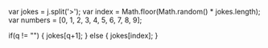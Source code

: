 var jokes = j.split('>');
var index = Math.floor(Math.random() * jokes.length);
var numbers = [0, 1, 2, 3, 4, 5, 6, 7, 8, 9];

if(q != "") {
    jokes[q+1];
}
else {
    jokes[index];
}